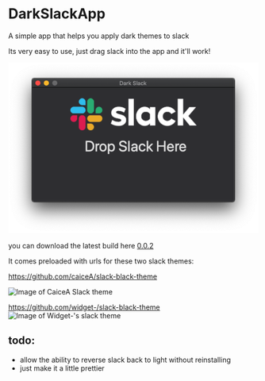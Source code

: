 # DarkSlackApp

A simple app that helps you apply dark themes to slack

Its very easy to use, just drag slack into the app and it'll work!

![image of dark slack app](https://github.com/Ciuffi/DarkSlackApp/raw/master/Readme_assets/example.png)

you can download the latest build here [0.0.2](https://drive.google.com/open?id=1mlbFchtJULncJ7sQJYFqfC0a9K4VkumV)

It comes preloaded with urls for these two slack themes:

https://github.com/caiceA/slack-black-theme

![Image of CaiceA Slack theme](https://user-images.githubusercontent.com/16766231/45268625-9052ec80-b47f-11e8-98d5-70c9fb188ea1.png)


https://github.com/widget-/slack-black-theme
![Image of Widget-'s slack theme](https://cloud.githubusercontent.com/assets/7691630/24120350/4cbb643e-0d82-11e7-8353-5d4eb65dfd6a.png)
## todo:
- allow the ability to reverse slack back to light without reinstalling
- just make it a little prettier

